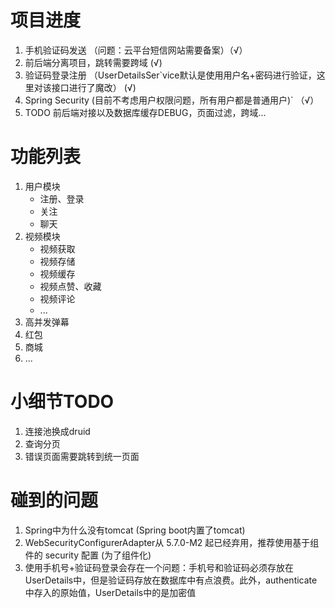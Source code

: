 # 项目进度
1. 手机验证码发送 （问题：云平台短信网站需要备案）（√）
2. 前后端分离项目，跳转需要跨域                 (√)
3. 验证码登录注册  （UserDetailsSer`vice默认是使用用户名+密码进行验证，这里对该接口进行了魔改） (√)
4. Spring Security (目前不考虑用户权限问题，所有用户都是普通用户)`             （√）
5. TODO 前后端对接以及数据库缓存DEBUG，页面过滤，跨域...


# 功能列表
1. 用户模块
    - 注册、登录
    - 关注
    - 聊天
2. 视频模块
    - 视频获取
    - 视频存储
    - 视频缓存
    - 视频点赞、收藏
    - 视频评论
    - ...
3. 高并发弹幕
4. 红包
5. 商城
6. ...

# 小细节TODO
1. 连接池换成druid
2. 查询分页
3. 错误页面需要跳转到统一页面

# 碰到的问题
1. Spring中为什么没有tomcat (Spring boot内置了tomcat)
2. WebSecurityConfigurerAdapter从 5.7.0-M2 起已经弃用，推荐使用基于组件的 security 配置 (为了组件化)
3. 使用手机号+验证码登录会存在一个问题：手机号和验证码必须存放在UserDetails中，但是验证码存放在数据库中有点浪费。此外，authenticate中存入的原始值，UserDetails中的是加密值
